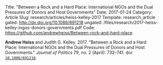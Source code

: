 Title: "Between a Rock and a Hard Place: International NGOs and the Dual Pressures of Donors and Host Governments"
Date: 2017-01-24
Category: Article
Slug: research/articles/heiss-kelley-2017
Template: research_article
gated: http://dx.doi.org/10.1086/691218
ungated: /files/research/2017-heiss-kelley-ingos-donors-governments.pdf
Code: https://github.com/andrewheiss/Between-rock-and-hard-place


**Andrew Heiss** and Judith G. Kelley. 2017. "Between a Rock and a Hard Place: International NGOs and the Dual Pressures of Donors and Host Governments." *Journal of Politics* 79, no. 2 (April): 732–741. doi: [`10.1086/691218`](http://dx.doi.org/10.1086/691218).
